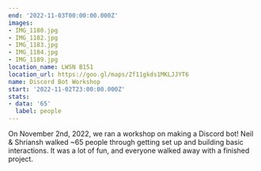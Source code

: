 ```yaml
---
end: '2022-11-03T00:00:00.000Z'
images:
- IMG_1180.jpg
- IMG_1182.jpg
- IMG_1183.jpg
- IMG_1184.jpg
- IMG_1189.jpg
location_name: LWSN B151
location_url: https://goo.gl/maps/Zf11gkds1MKLJJYT6
name: Discord Bot Workshop
start: '2022-11-02T23:00:00.000Z'
stats:
- data: '65'
  label: people
---
```


On November 2nd, 2022, we ran a workshop on making a Discord bot! Neil & Shriansh walked ~65 people through getting set up and building basic interactions. It was a lot of fun, and everyone walked away with a finished project.